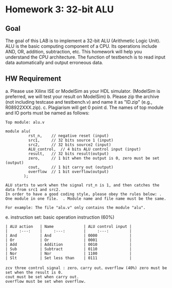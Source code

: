 # Homework 3: 32-bit ALU

## Goal
The goal of this LAB is to implement a 32-bit ALU (Arithmetic Logic Unit). ALU is the basic computing component of a CPU. Its operations include AND, OR, addition, subtraction, etc. This homework will help you understand the CPU architecture.  The function of testbench is to read input data automatically and output erroneous data.

## HW Requirement
  a.	Please use Xilinx ISE or ModelSim as your HDL simulator. (ModelSim is preferred, we will test your result 
      on ModelSim) 
  b.	Please zip the archive (not including testcase and testbench.v) and name it as "ID.zip" (e.g., R08922XXX.zip). 
  c.	Plagiarism will get 0 point 
  d.	The names of top module and IO ports must be named as follows: 

    Top module: alu.v  
    
    module alu(  
              rst_n, 	// negative reset (input) 
              src1, 	// 32 bits source 1 (input) 
              src2, 	// 32 bits source2 (input) 
              ALU_control, 	// 4 bits ALU control input (input) 
              result, 	// 32 bits result(output) 
              zero, 	// 1 bit when the output is 0, zero must be set (output) 
              cout, 	// 1 bit carry out (output) 
              overflow 	// 1 bit overflow(output)
            ); 
 
    ALU starts to work when the signal rst_n is 1, and then catches the data from src1 and src2. 
    In order to have a good coding style, please obey the rules below: . One module in one file.  . Module name and file name must be the same. 
 
    For example: The file "alu.v" only contains the module "alu". 

  e.	instruction set: basic operation instruction (60%) 
 
    | ALU action   | Name             | ALU control input |
    |     :---:    |     :---:        |     :---:         |
    | And          | And              | 0000              |
    | Or           | Or               | 0001              |
    | Add          | Addition         | 0010              |
    | Sub          | Subtract         | 0110              |
    | Nor          | Nor              | 1100              |
    | Slt          | Set less than    | 0111              |

    zcv three control signal : zero、carry out、overflow (40%) zero must be set when the result is 0. 
    cout must be set when carry out. 
    overflow must be set when overflow. 

